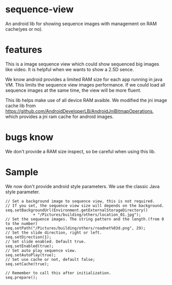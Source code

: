 sequence-view
=============

An android lib for showing sequence images with management on RAM cache(yes or no).

features
=============
This is a image sequence view which could show sequenced big images like video. It is helpful when we wants to show a 2.5D sence.

We know android provides a limited RAM size for each app running in java VM. This limits the sequence view images performance. If we could load all sequence images at the same time, the view will be more fluent.

This lib helps make use of all device RAM avaible. We modified the jni image cache lib from https://github.com/AndroidDeveloperLB/AndroidJniBitmapOperations, which provides a jni ram cache for android images.

bugs know
=============
We don't provide a RAM size inspect, so be careful when using this lib.

Sample
=============
We now don't provide android style parameters. We use the classic Java style parameter.

	// Set a background image to sequence view, this is not required.
	// If you set, the sequence view size will depends on the background.
	seq.setBackgroundUrl(Environment.getExternalStorageDirectory()
				+ "/Pictures/building/others/location_01.jpg");
	// Set the sequence images. The string pattern and the length.(from 0 to the number)
	seq.setPath("/Pictures/building/others/roadnet%03d.png", 29);
	// Set the slide direction, right or left.
	seq.setDirection(1);
	// Set slide enabled. Default true.
	seq.setEnabled(true);
	// Set auto play sequence view.
	seq.setAutoPlay(true);
	// Set use cache or not, default false;
	seq.setCache(true);
	
	// Remember to call this after initialization.
	seq.prepare();
